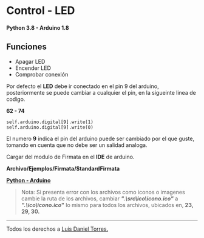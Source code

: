 # **Control - LED**

#### **Python 3.8 - Arduino 1.8**

## **Funciones**

- Apagar LED
- Encender LED
- Comprobar conexión

Por defecto el **LED** debe ir conectado en el pin 9 del arduino, posteriormente se puede cambiar a cualquier el pin, en la sigueinte linea de codigo.

**62 - 74**

```
self.arduino.digital[9].write(1)
self.arduino.digital[9].write(0)
```

El numero **9** indica el pin del arduino puede ser cambiado por el que guste, tomando en cuenta que no debe ser un salidad analoga.

Cargar del modulo de Firmata en el **IDE** de arduino.

**Archivo/Ejemplos/Firmata/StandardFirmata**

**[Python - ](https://www.python.org/downloads/)**
**[Arduino](https://www.arduino.cc/en/Main/Software)**

> Nota: Si presenta error con los archivos como iconos o imagenes cambie la ruta de los archivos, cambiar **_".\src\ico\icono.ico"_** a **_".\ico\icono.ico_"** lo mismo para todos los archivos, ubicados en, **23, 29, 30.**

---

<p>Todos los derechos a <a href="https://www.instagram.com/luisdanieltorresacosta/">Luis Daniel Torres.</a></p>
